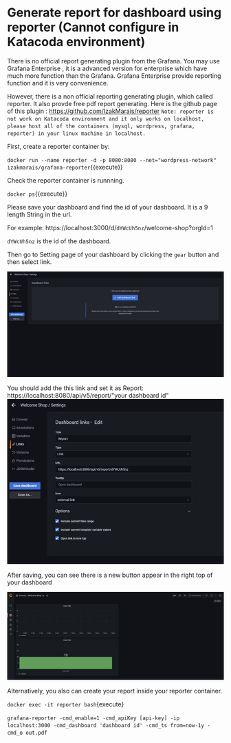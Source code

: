 

# Generate report for dashboard using reporter (Cannot configure in Katacoda environment)
There is no official report generating plugin from the Grafana.
You may use Grafana Enterprise , it is a advanced version for enterprise which have much more function than the Grafana. Grafana Enterprise provide reporting function and it is very convenience.

However, there is a non official reporting generating plugin, which called reporter. It also provde free pdf report generating.
Here is the github page of this plugin : https://github.com/IzakMarais/reporter
`Note: reporter is not work on Katacoda environment and it only works on localhost, please host all of the containers (mysql, wordpress, grafana, reporter) in your linux machine in localhost.`

First, create a reporter container by:

`docker run --name reporter -d -p 8080:8080 --net="wordpress-network" izakmarais/grafana-reporter`{{execute}}

Check the reporter container is runnning.

`docker ps`{{execute}}

Please save your dashboard and find the id of your dashboard. It is a 9 length String in the url.

For example:
https://localhost:3000/d/`dYWcUh5nz`/welcome-shop?orgId=1

`dYWcUh5nz` is the id of the dashboard.

Then go to Setting page of your dashboard by clicking the `gear` button and then select link.

![addLink](https://github.com/joey1136/katacoda-scenarios/blob/main/Area-C/images/step8/dashboard_link.PNG?raw=true)

You should add the this link and set it as Report:
https://localhost:8080/api/v5/report/"your dashboard id"
![addLink_1](https://github.com/joey1136/katacoda-scenarios/blob/main/Area-C/images/step8/dashboard_link_1.PNG?raw=true)

After saving, you can see there is a new button appear in the right top of your dashboard

![addLink_2](https://github.com/joey1136/katacoda-scenarios/blob/main/Area-C/images/step8/dashboard_link_2.PNG?raw=true)

Alternatively, you also can create your report inside your reporter container.

`docker exec -it reporter bash`{execute}

`grafana-reporter -cmd_enable=1 -cmd_apiKey [api-key] -ip localhost:3000 -cmd_dashboard 'dashboard id' -cmd_ts from=now-1y -cmd_o out.pdf`
